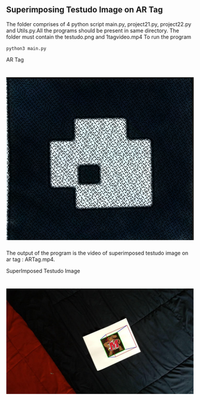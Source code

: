 ## Superimposing Testudo Image on AR Tag 

The folder comprises of 4 python script main.py, project21.py, project22.py and Utils.py.All the programs should be present in same directory.
The folder must contain the testudo.png and 1tagvideo.mp4
To run the program 
```
python3 main.py
```

AR Tag 
# ![1](https://github.com/advaitp/ARTag-Detection-/blob/main/artag.png)

The output of the program is the video of superimposed testudo image on ar tag : ARTag.mp4. 

SuperImposed Testudo Image 
# ![2](https://github.com/advaitp/ARTag-Detection-/blob/main/superimposed.png)

